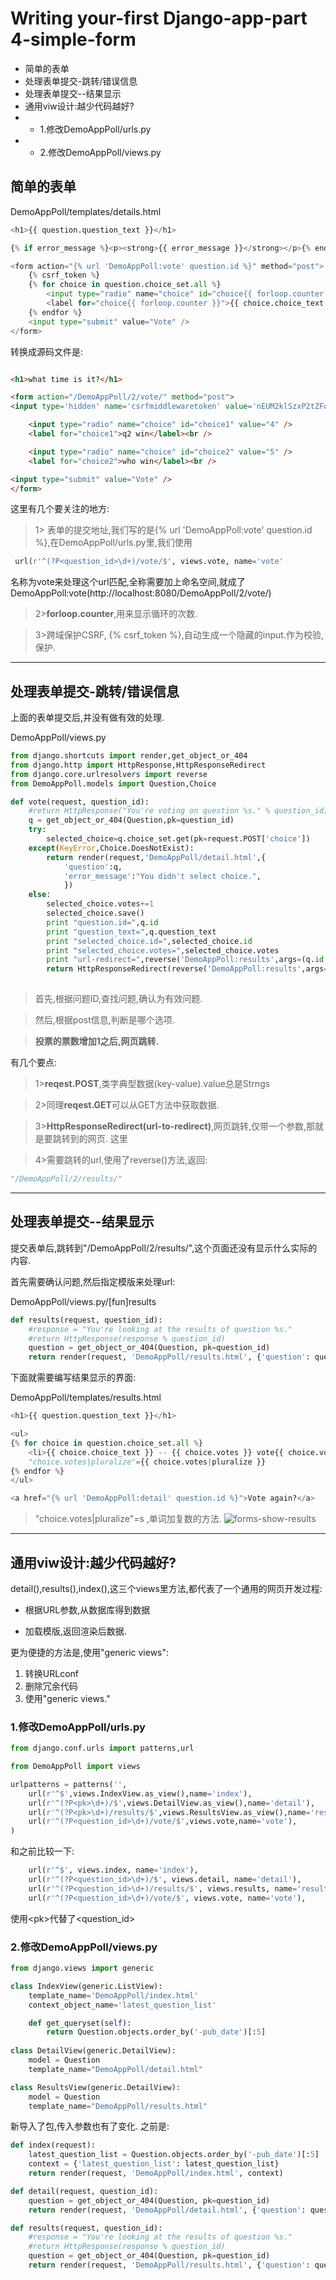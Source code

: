 # Writing your-first Django-app-part 4-simple-form


*   简单的表单
*   处理表单提交-跳转/错误信息
*   处理表单提交--结果显示
*   通用viw设计:越少代码越好?
*  * 1.修改DemoAppPoll/urls.py
*  * 2.修改DemoAppPoll/views.py


## 简单的表单

DemoAppPoll/templates/details.html

```python
<h1>{{ question.question_text }}</h1>

{% if error_message %}<p><strong>{{ error_message }}</strong></p>{% endif %}

<form action="{% url 'DemoAppPoll:vote' question.id %}" method="post">
    {% csrf_token %}
    {% for choice in question.choice_set.all %}
        <input type="radio" name="choice" id="choice{{ forloop.counter }}" value="{{ choice.id }}" />
        <label for="choice{{ forloop.counter }}">{{ choice.choice_text }}</label><br />
    {% endfor %}
    <input type="submit" value="Vote" />
</form>
```
转换成源码文件是:

```html

<h1>what time is it?</h1>

<form action="/DemoAppPoll/2/vote/" method="post">
<input type='hidden' name='csrfmiddlewaretoken' value='nEUM2klSzxP2tZFq9oFnVai2MqqUt2z2' />

    <input type="radio" name="choice" id="choice1" value="4" />
    <label for="choice1">q2 win</label><br />

    <input type="radio" name="choice" id="choice2" value="5" />
    <label for="choice2">who win</label><br />

<input type="submit" value="Vote" />
</form>
```
这里有几个要关注的地方:

> 1> 表单的提交地址,我们写的是{% url 'DemoAppPoll:vote' question.id %},在DemoAppPoll/urls.py里,我们使用

```python
 url(r'^(?P<question_id>\d+)/vote/$', views.vote, name='vote'

```
名称为vote来处理这个url匹配,全称需要加上命名空间,就成了DemoAppPoll:vote(http://localhost:8080/DemoAppPoll/2/vote/)

> 2>**forloop.counter**,用来显示循环的次数.

> 3>跨域保护CSRF, {% csrf_token %},自动生成一个隐藏的input.作为校验,保护.

---

## 处理表单提交-跳转/错误信息

上面的表单提交后,并没有做有效的处理.

DemoAppPoll/views.py

```python
from django.shortcuts import render,get_object_or_404
from django.http import HttpResponse,HttpResponseRedirect
from django.core.urlresolvers import reverse
from DemoAppPoll.models import Question,Choice

def vote(request, question_id):
    #return HttpResponse("You're voting on question %s." % question_id)
    q = get_object_or_404(Question,pk=question_id)
    try:
        selected_choice=q.choice_set.get(pk=request.POST['choice'])
    except(KeyError,Choice.DoesNotExist):
        return render(request,'DemoAppPoll/detail.html',{
            'question':q,
            'error_message':"You didn't select choice.",
            })
    else:
        selected_choice.votes+=1
        selected_choice.save()
        print "question.id=",q.id
        print "question_text=",q.question_text
        print "selected_choice.id=",selected_choice.id
        print "selected_choice.votes=",selected_choice.votes
        print "url-redirect=",reverse('DemoAppPoll:results',args=(q.id,))   
        return HttpResponseRedirect(reverse('DemoAppPoll:results',args=(q.id,)))
    
```

> 首先,根据问题ID,查找问题,确认为有效问题.

> 然后,根据post信息,判断是哪个选项.

> **投票的票数增加1之后,网页跳转.**

有几个要点:

> 1>**reqest.POST**,类字典型数据(key-value).value总是Strngs

> 2>同理**reqest.GET**可以从GET方法中获取数据.

> 3>**HttpResponseRedirect(url-to-redirect)**,网页跳转,仅带一个参数,那就是要跳转到的网页.
这里

> 4>需要跳转的url,使用了reverse()方法,返回:
```python
"/DemoAppPoll/2/results/" 
```
----


## 处理表单提交--结果显示

提交表单后,跳转到"/DemoAppPoll/2/results/",这个页面还没有显示什么实际的内容.

首先需要确认问题,然后指定模版来处理url:

DemoAppPoll/views.py/[fun]results

```python
def results(request, question_id):
    #response = "You're looking at the results of question %s."
    #return HttpResponse(response % question_id)
    question = get_object_or_404(Question, pk=question_id)
    return render(request, 'DemoAppPoll/results.html', {'question': question})
```
下面就需要编写结果显示的界面:

DemoAppPoll/templates/results.html

```python
<h1>{{ question.question_text }}</h1>

<ul>
{% for choice in question.choice_set.all %}
    <li>{{ choice.choice_text }} -- {{ choice.votes }} vote{{ choice.votes|pluralize }}</li>
	"choice.votes|pluralize"={{ choice.votes|pluralize }}
{% endfor %}
</ul>

<a href="{% url 'DemoAppPoll:detail' question.id %}">Vote again?</a>
```

> "choice.votes|pluralize"=s ,单词加复数的方法.
![forms-show-results](https://raw.githubusercontent.com/urmyfaith/urmyfaith.github.io/master/Django/images/forms-show-results.gif)

---
## 通用viw设计:越少代码越好?

detail(),results(),index(),这三个views里方法,都代表了一个通用的网页开发过程:

* 根据URL参数,从数据库得到数据

* 加载模版,返回渲染后数据.

更为便捷的方法是,使用"generic views":

1. 转换URLconf
2. 删除冗余代码
3. 使用"generic views."

### 1.修改DemoAppPoll/urls.py
```python
from django.conf.urls import patterns,url

from DemoAppPoll import views

urlpatterns = patterns('',
    url(r'^$',views.IndexView.as_view(),name='index'),
    url(r'^(?P<pk>\d+)/$',views.DetailView.as_view(),name='detail'),
    url(r'^(?P<pk>\d+)/results/$',views.ResultsView.as_view(),name='results'),
    url(r'^(?P<question_id>\d+)/vote/$',views.vote,name='vote'),                       
)
```
和之前比较一下:
> 
```python
    url(r'^$', views.index, name='index'),
    url(r'^(?P<question_id>\d+)/$', views.detail, name='detail'),
    url(r'^(?P<question_id>\d+)/results/$', views.results, name='results'),
    url(r'^(?P<question_id>\d+)/vote/$', views.vote, name='vote'),
```
使用\<pk>代替了\<question_id>

### 2.修改DemoAppPoll/views.py

```python
from django.views import generic

class IndexView(generic.ListView):
    template_name='DemoAppPoll/index.html'
    context_object_name='latest_question_list'

    def get_queryset(self):
        return Question.objects.order_by('-pub_date')[:5]
    
class DetailView(generic.DetailView):
    model = Question
    template_name="DemoAppPoll/detail.html"

class ResultsView(generic.DetailView):
    model = Question
    template_name="DemoAppPoll/results.html"   
```
新导入了包,传入参数也有了变化.
之前是:

```python
def index(request):
    latest_question_list = Question.objects.order_by('-pub_date')[:5]
    context = {'latest_question_list': latest_question_list}
    return render(request, 'DemoAppPoll/index.html', context)

def detail(request, question_id):
    question = get_object_or_404(Question, pk=question_id)
    return render(request, 'DemoAppPoll/detail.html', {'question': question})

def results(request, question_id):
    #response = "You're looking at the results of question %s."
    #return HttpResponse(response % question_id)
    question = get_object_or_404(Question, pk=question_id)
    return render(request, 'DemoAppPoll/results.html', {'question': question})
```


